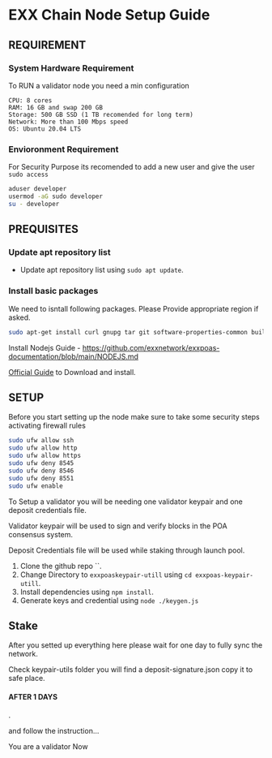 # EXX Chain Node Setup Guide

## REQUIREMENT

### System Hardware Requirement

To RUN a validator node you need a min configuration

```text
CPU: 8 cores
RAM: 16 GB and swap 200 GB
Storage: 500 GB SSD (1 TB recomended for long term)
Network: More than 100 Mbps speed
OS: Ubuntu 20.04 LTS
```

### Envioronment Requirement

For Security Purpose its recomended to add a new user and give the user `sudo access`

```bash
aduser developer
usermod -aG sudo developer
su - developer
```

## PREQUISITES

### Update apt repository list

- Update apt repository list using `sudo apt update`.

### Install basic packages

We need to isntall following packages. Please Provide appropriate region if asked.

```bash
sudo apt-get install curl gnupg tar git software-properties-common build-essential -y
```
Install Nodejs Guide - https://github.com/exxnetwork/exxpoas-documentation/blob/main/NODEJS.md

[Official Guide](https://nodejs.dev/en/download) to Download and install.

## SETUP

Before you start setting up the node make sure to take some security steps activating firewall rules

```bash
sudo ufw allow ssh
sudo ufw allow http
sudo ufw allow https
sudo ufw deny 8545
sudo ufw deny 8546
sudo ufw deny 8551
sudo ufw enable
```

To Setup a validator you will be needing one validator keypair and one deposit credentials file.

Validator keypair will be used to sign and verify blocks in the POA consensus system.

Deposit Credentials file will be used while staking through launch pool.

1. Clone the github repo ``.
2. Change Directory to `exxpoaskeypair-utill` using `cd exxpoas-keypair-utill`.
3. Install dependencies using `npm install`.
4. Generate keys and credential using `node ./keygen.js`

## Stake

After you setted up everything here please wait for one day to fully sync the network.

Check keypair-utils folder you will find a deposit-signature.json copy it to safe place.

#### AFTER 1 DAYS

.

and follow the instruction...

You are a validator Now
